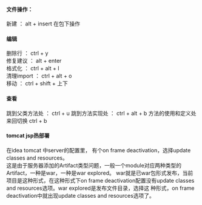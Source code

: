 #### 文件操作：  
新建 ： alt + insert 在包下操作

#### 编辑
删除行 ： ctrl + y  
修复建议 ： alt + enter  
格式化 ： ctrl + alt + l    
清理import ： ctrl + alt + o  
移动 ： ctrl + shift + 上下

#### 查看
跳到父类方法处 ： ctrl + u
跳到方法实现处 ： ctrl + alt + b
方法的使用和定义处来回切换 ctrl + b  


 
#### tomcat jsp热部署
在idea tomcat 中server的配置里，
有个on frame deactivation，选择update classes and resources。  
这是由于服务器添加的Artifact类型问题，一般一个module对应两种类型的Artifact，一种是war，一种是war explored。
war就是已war包形式发布，当前项目是这种形式，在这种形式下on frame deactivation配置没有update classes 
and resources选项。war explored是发布文件目录，选择这  种形式，on frame deactivation中就出现update classes and resources选项了。

  

